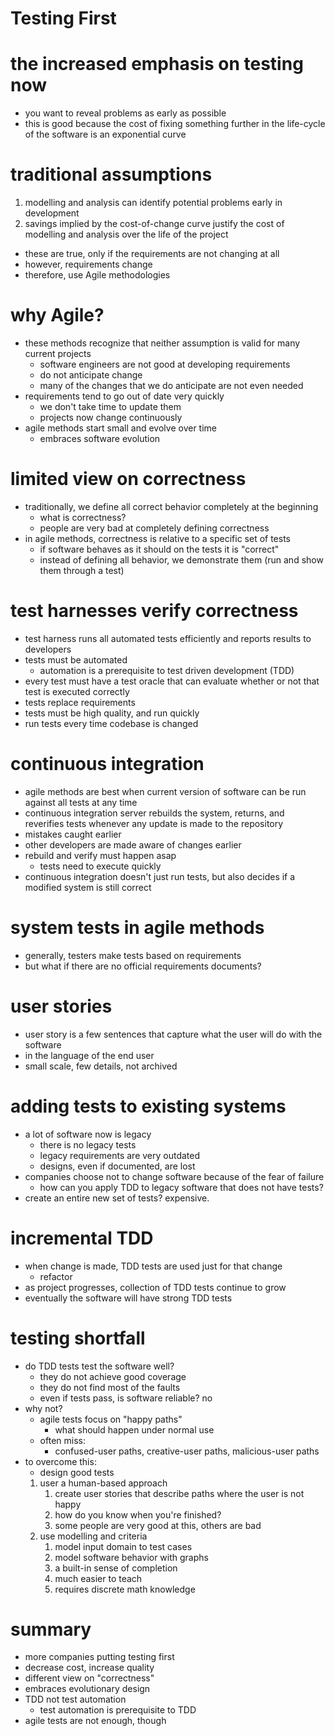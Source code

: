 # Testing First 

# the increased emphasis on testing now
- you want to reveal problems as early as possible 
- this is good because the cost of fixing something further in the life-cycle of the software is an exponential curve

# traditional assumptions 
1. modelling and analysis can identify potential problems early in development 
2. savings implied by the cost-of-change curve justify the cost of modelling and analysis over the life of the project
- these are true, only if the requirements are not changing at all
- however, requirements change
- therefore, use Agile methodologies 

# why Agile? 
- these methods recognize that neither assumption is valid for many current projects
	- software engineers are not good at developing requirements
	- do not anticipate change
	- many of the changes that we do anticipate are not even needed
- requirements tend to go out of date very quickly
	- we don't take time to update them
	- projects now change continuously
- agile methods start small and evolve over time
	- embraces software evolution

# limited view on correctness
- traditionally, we define all correct behavior completely at the beginning
	- what is correctness?
	- people are very bad at completely defining correctness
- in agile methods, correctness is relative to a specific set of tests
	- if software behaves as it should on the tests it is "correct"
	- instead of defining all behavior, we demonstrate them (run and show them through a test)

# test harnesses verify correctness
- test harness runs all automated tests efficiently and reports results to developers
- tests must be automated
	- automation is a prerequisite to test driven development (TDD)
- every test must have a test oracle that can evaluate whether or not that test is executed correctly
- tests replace requirements
- tests must be high quality, and run quickly
- run tests every time codebase is changed

# continuous integration
- agile methods are best when current version of software can be run against all tests at any time
- continuous integration server rebuilds the system, returns, and reverifies tests whenever any update is made to the repository
- mistakes caught earlier
- other developers are made aware of changes earlier
- rebuild and verify must happen asap
	- tests need to execute quickly
- continuous integration doesn't just run tests, but also decides if a modified system is still correct

# system tests in agile methods
- generally, testers make tests based on requirements
- but what if there are no official requirements documents?

# user stories
- user story is a few sentences that capture what the user will do with the software
- in the language of the end user
- small scale, few details, not archived

# adding tests to existing systems 
- a lot of software now is legacy
	- there is no legacy tests
	- legacy requirements are very outdated
	- designs, even if documented, are lost
- companies choose not to change software because of the fear of failure
	- how can you apply TDD to legacy software that does not have tests? 
- create an entire new set of tests? expensive.

# incremental TDD
- when change is made, TDD tests are used just for that change
	- refactor
- as project progresses, collection of TDD tests continue to grow
- eventually the software will have strong TDD tests

# testing shortfall
- do TDD tests test the software well? 
	- they do not achieve good coverage
	- they do not find most of the faults
	- even if tests pass, is software reliable? no
- why not? 
	- agile tests focus on "happy paths"
		- what should happen under normal use
	- often miss:
		- confused-user paths, creative-user paths, malicious-user paths
- to overcome this: 
	- design good tests
	1. user a human-based approach
		1. create user stories that describe paths where the user is not happy
		2. how do you know when you're finished?
		3. some people are very good at this, others are bad
	2. use modelling and criteria
		1. model input domain to test cases
		2. model software behavior with graphs
		3. a built-in sense of completion
		4. much easier to teach
		5. requires discrete math knowledge

# summary
- more companies putting testing first
- decrease cost, increase quality
- different view on "correctness"
- embraces evolutionary design
- TDD not test automation
	- test automation is prerequisite to TDD
- agile tests are not enough, though